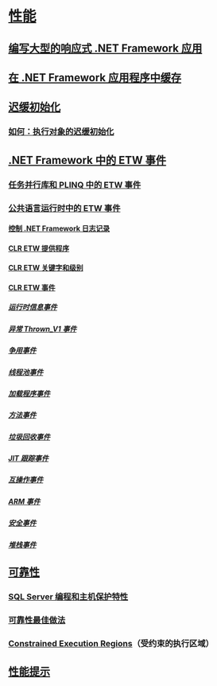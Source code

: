 # [性能](index.md)
## [编写大型的响应式 .NET Framework 应用](writing-large-responsive-apps.md)
## [在 .NET Framework 应用程序中缓存](caching-in-net-framework-applications.md)
## [迟缓初始化](lazy-initialization.md)
### [如何：执行对象的迟缓初始化](how-to-perform-lazy-initialization-of-objects.md)
## [.NET Framework 中的 ETW 事件](etw-events.md)
### [任务并行库和 PLINQ 中的 ETW 事件](etw-events-in-task-parallel-library-and-plinq.md)
### [公共语言运行时中的 ETW 事件](etw-events-in-the-common-language-runtime.md)
#### [控制 .NET Framework 日志记录](controlling-logging.md)
#### [CLR ETW 提供程序](clr-etw-providers.md)
#### [CLR ETW 关键字和级别](clr-etw-keywords-and-levels.md)
#### [CLR ETW 事件](clr-etw-events.md)
##### [运行时信息事件](runtime-information-etw-events.md)
##### [异常 Thrown_V1 事件](exception-thrown-v1-etw-event.md)
##### [争用事件](contention-etw-events.md)
##### [线程池事件](thread-pool-etw-events.md)
##### [加载程序事件](loader-etw-events.md)
##### [方法事件](method-etw-events.md)
##### [垃圾回收事件](garbage-collection-etw-events.md)
##### [JIT 跟踪事件](jit-tracing-etw-events.md)
##### [互操作事件](interop-etw-events.md)
##### [ARM 事件](application-domain-resource-monitoring-arm-etw-events.md)
##### [安全事件](security-etw-events.md)
##### [堆栈事件](stack-etw-event.md)
## [可靠性](reliability.md)
### [SQL Server 编程和主机保护特性](sql-server-programming-and-host-protection-attributes.md)
### [可靠性最佳做法](reliability-best-practices.md)
### [Constrained Execution Regions](constrained-execution-regions.md)（受约束的执行区域）
## [性能提示](performance-tips.md)
